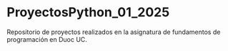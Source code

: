# ProyectosPython_01_2025
Repositorio de proyectos realizados en la asignatura de fundamentos de programación en Duoc UC.
